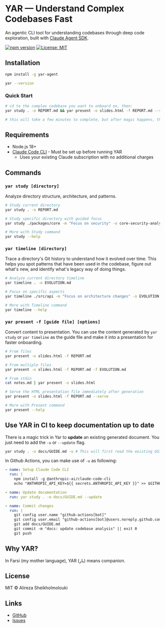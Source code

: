 # YAR — Understand Complex Codebases Fast

An agentic CLI tool for understanding codebases through deep code exploration, built with [Claude Agent SDK](https://docs.claude.com/en/api/agent-sdk/overview).

[![npm version](https://badge.fury.io/js/yar-agent.svg)](https://www.npmjs.com/package/yar-agent)
[![License: MIT](https://img.shields.io/badge/License-MIT-yellow.svg)](https://opensource.org/licenses/MIT)

## Installation

```bash
npm install -g yar-agent

yar --version
```

### Quick Start

```bash
# cd to the complex codebase you want to onboard on, then:
yar study . -o REPORT.md && yar present -o slides.html -f REPORT.md --serve

# this will take a few minutes to complete, but after magic happens, the presentation will be served on your browser and VALA! ✨
```

## Requirements

- Node.js 18+
- [Claude Code CLI](https://claude.com/code) - Must be set up before running YAR
  - Uses your existing Claude subscription with no additional charges

## Commands

### `yar study [directory]`

Analyze directory structure, architecture, and patterns.

```bash
# Study current directory
yar study . -o REPORT.md

# Study specific directory with guided focus
yar study ./packages/core -m "Focus on security" -o core-security-analysis.md

# More with Study command
yar study --help
```

### `yar timeline [directory]`

Trace a directory's Git history to understand how it evolved over time. This helps you spot patterns that have been used in the codebase, figure out what's new, and identify what's legacy way of doing things.

```bash
# Analyze current directory timeline
yar timeline . -o EVOLUTION.md

# Focus on specific aspects
yar timeline ./src/api -m "Focus on architecture changes" -o EVOLUTION.md

# More with Timeline command
yar timeline --help
```

### `yar present -f [guide file] [options]`

Convert content to presentation. You can use the content generated by `yar study` or `yar timeline` as the guide file and make it into a presentation for faster onboarding.

```bash
# From files
yar present -o slides.html -f REPORT.md

# From multiple files
yar present -o slides.html -f REPORT.md -f EVOLUTION.md

# From stdin
cat notes.md | yar present -o slides.html

# Serve the HTML presentation file immediately after generation
yar present -o slides.html -f REPORT.md --serve

# More with Present command
yar present --help
```

## Use YAR in CI to keep documentation up to date

There is a magic trick in Yar to **update** an existing generated document. You just need to add the `-u` or `--update` flag.

```bash
yar study . -o docs/GUIDE.md -u # This will first read the existing GUIDE.md file and then update it based on the new findings
```

In Github Actions, you can make use of `-u` as following:

```yaml
- name: Setup Claude Code CLI
  run: |
    npm install -g @anthropic-ai/claude-code-cli
    echo "ANTHROPIC_API_KEY=${{ secrets.ANTHROPIC_API_KEY }}" >> $GITHUB_ENV

- name: Update documentation
  run: yar study . -o docs/GUIDE.md --update

- name: Commit changes
  run: |
    git config user.name "github-actions[bot]"
    git config user.email "github-actions[bot]@users.noreply.github.com"
    git add docs/GUIDE.md
    git commit -m "docs: update codebase analysis" || exit 0
    git push
```

## Why YAR?

In Farsi (my mother language), YAR (یار) means companion.

## License

MIT © Alireza Sheikholmolouki

## Links

- [GitHub](https://github.com/Alireza29675/yar)
- [Issues](https://github.com/Alireza29675/yar/issues)
